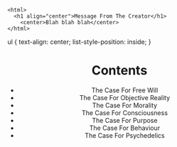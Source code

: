 ```

<html>
  <h1 align="center">Message From The Creator</h1>
    <center>Blah blah blah</center> 
</html>

```
ul {
    text-align: center;
    list-style-position: inside;
}

<html>
  <h1 align="center">Contents</h1>
  <ul align="center">
    <li align="center">The Case For Free Will</li>
    <li align="center">The Case For Objective Reality</li>
    <li align="center">The Case For Morality</li>
    <li align="center">The Case For Consciousness</li>
    <li align="center">The Case For Purpose</li>
    <li align="center">The Case For Behaviour</li>
    <li align="center">The Case For Psychedelics</li>
  </ul>
 </html>

<html>
  <body>
    <script src="/__/firebase/7.6.1/firebase-app.js"></script>
    <script src="/__/firebase/7.6.1/firebase-analytics.js"></script>
    <script src="/__/firebase/init.js"></script>
  </body>
</html>



